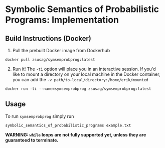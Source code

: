 # Symbolic Semantics of Probabilistic Programs: Implementation

## Build Instructions (Docker)

1) Pull the prebuilt Docker image from Dockerhub
```
docker pull zsusag/symsemprobprog:latest
```
2) Run it! The `-ti` option will place you in an interactive session. If you'd like to mount a directory on your local machine in the Docker container, you can add the `-v path/to-local/directory:/home/erik/mounted`

```
docker run -ti --name=symsemprobprog zsusag/symsemprobprog:latest
```

## Usage

To run `symsemprobprog` simply run
```
symbolic_semantics_of_probabilistic_programs example.txt
```

**WARNING: `while` loops are not fully supported yet, unless they are guaranteed to terminate.**
